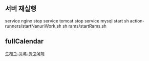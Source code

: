 ## 서버 재실행

service nginx stop
service tomcat stop
service mysql start
sh action-runners/startNanuriWork.sh
sh rams/startRams.sh


## fullCalendar
[드래그-등록-참고예제](https://chobopark.tistory.com/245)
